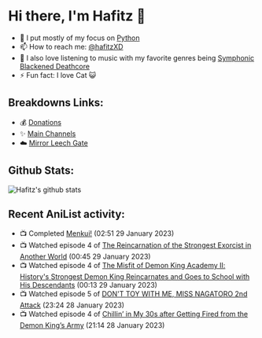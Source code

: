 # Hi there, I'm Hafitz 👋
- 🐍 I put mostly of my focus on [Python](https://python.org)
- 📫 How to reach me: [@hafitzXD](https://t.me/hafitzXD)
- 🎵 I also love listening to music with my favorite genres being [Symphonic Blackened Deathcore](https://youtu.be/qyYmS_iBcy4)
- ⚡ Fun fact: I love Cat 😺

## Breakdowns Links:
- 💰 [Donations](https://t.me/TheBreakdowns/2)
- ✨ [Main Channels](https://t.me/TheBreakdowns)
- ☁️ [Mirror Leech Gate](https://t.me/BreakdownsGate)

## Github Stats:
![Hafitz's github stats](https://github-readme-stats.vercel.app/api?username=breakdowns&show_icons=true&count_private=true&bg_color=00000000&text_color=777)

## Recent AniList activity:
<!-- ANILIST_ACTIVITY:start -->

-   📺 Completed [Menkui!](https://anilist.co/anime/10419) (02:51 29 January 2023)
-   📺 Watched episode 4 of [The Reincarnation of the Strongest Exorcist in Another World](https://anilist.co/anime/144553) (00:45 29 January 2023)
-   📺 Watched episode 4 of [The Misfit of Demon King Academy Ⅱ: History's Strongest Demon King Reincarnates and Goes to School with His Descendants](https://anilist.co/anime/130588) (00:13 29 January 2023)
-   📺 Watched episode 5 of [DON'T TOY WITH ME, MISS NAGATORO 2nd Attack](https://anilist.co/anime/140596) (23:24 28 January 2023)
-   📺 Watched episode 4 of [Chillin’ in My 30s after Getting Fired from the Demon King’s Army](https://anilist.co/anime/152523) (21:14 28 January 2023)

<!-- ANILIST_ACTIVITY:end -->
